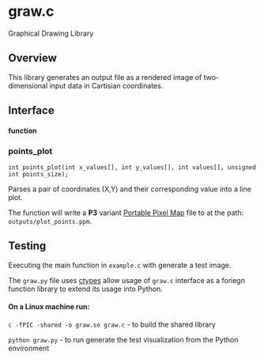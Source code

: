 # graw.c

Graphical Drawing Library

## Overview

This library generates an output file as a rendered image of two-dimensional input data in Cartisian coordinates.

## Interface

#### function
### points_plot

    int points_plot(int x_values[], int y_values[], int values[], unsigned int points_size);

Parses a pair of coordinates (X,Y) and their corresponding value into a line plot.

The function will write a **P3** variant [Portable Pixel Map](https://netpbm.sourceforge.net/doc/ppm.html) file to at the path: `outputs/plot_points.ppm`.

## Testing

Executing the main function in `example.c` with generate a test image.

The `graw.py` file uses [ctypes](https://docs.python.org/3/library/ctypes.html) allow usage of `graw.c` interface as a foriegn function library to extend its usage into Python.

#### On a Linux machine run:

`c -fPIC -shared -o graw.so graw.c` - to build the shared library

 `python graw.py` - to run generate the test visualization from the Python environment